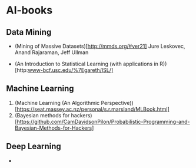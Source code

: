 # AI-books

## Data Mining
* (Mining of Massive Datasets)[http://mmds.org/#ver21]  Jure Leskovec, Anand Rajaraman, Jeff Ullman

* (An Introduction to Statistical Learning (with applications in R))[http:www-bcf.usc.edu/%7Egareth/ISL/]


## Machine Learning 
1. (Machine Learning (An Algorithmic Perspective))[https://seat.massey.ac.nz/personal/s.r.marsland/MLBook.html]
2. (Bayesian methods for hackers)[https://github.com/CamDavidsonPilon/Probabilistic-Programming-and-Bayesian-Methods-for-Hackers]

## Deep Learning
* 
